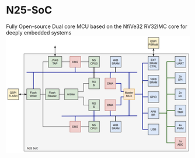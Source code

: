 # N25-SoC
Fully Open-source Dual core MCU based on the NfiVe32 RV32IMC core for deeply embedded systems
![N25 SoC Architecture](./doc/N25_SoC.png)
